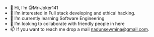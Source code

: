 - 👋 Hi, I’m @Mr-Joker141
- 👀 I’m interested in Full stack developing and ethical hacking.
- 🌱 I’m currently learning Software Engineering
- 💞️ I’m looking to collaborate with friendly people in here
- 📫 If you want to reach me drop a mail nadunsewmina@gmail.com.

<!---
Mr-Joker141/Mr-Joker141 is a ✨ special ✨ repository because its `README.md` (this file) appears on your GitHub profile.
You can click the Preview link to take a look at your changes.
--->
